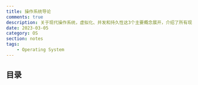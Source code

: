 ```yaml
---
title: 操作系统导论
comments: true
description: 关于现代操作系统，虚拟化、并发和持久性这3个主要概念展开，介绍了所有现代系统的主要组件（包括调度、虚拟内存管理、磁盘和I/O子系统、文件系统）
date: 2023-03-05
category: OS
section: notes
tags:
    - Operating System
---
```


## 目录

